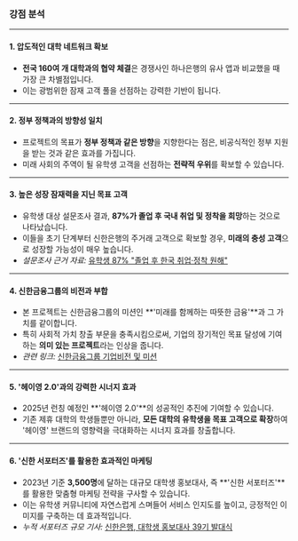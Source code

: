 ### **강점 분석**

---

#### **1. 압도적인 대학 네트워크 확보**

-   **전국 160여 개 대학과의 협약 체결**은 경쟁사인 하나은행의 유사 앱과 비교했을 때 가장 큰 차별점입니다.
-   이는 광범위한 잠재 고객 풀을 선점하는 강력한 기반이 됩니다.

---

#### **2. 정부 정책과의 방향성 일치**

-   프로젝트의 목표가 **정부 정책과 같은 방향**을 지향한다는 점은, 비공식적인 정부 지원을 받는 것과 같은 효과를 가집니다.
-   미래 사회의 주역이 될 유학생 고객을 선점하는 **전략적 우위**를 확보할 수 있습니다.

---

#### **3. 높은 성장 잠재력을 지닌 목표 고객**

-   유학생 대상 설문조사 결과, **87%가 졸업 후 국내 취업 및 정착을 희망**하는 것으로 나타났습니다.
-   이들을 초기 단계부터 신한은행의 주거래 고객으로 확보할 경우, **미래의 충성 고객**으로 성장할 가능성이 매우 높습니다.
-   *설문조사 근거 자료:* [유학생 87% "졸업 후 한국 취업·정착 원해"](https://www.ekw.co.kr/news/articleView.html?idxno=12132)

---

#### **4. 신한금융그룹의 비전과 부합**

-   본 프로젝트는 신한금융그룹의 미션인 **'미래를 함께하는 따뜻한 금융'**과 그 가치를 같이합니다.
-   특히 사회적 가치 창출 부문을 충족시킴으로써, 기업의 장기적인 목표 달성에 기여하는 **의미 있는 프로젝트**라는 인상을 줍니다.
-   *관련 링크:* [신한금융그룹 기업비전 및 미션](https://www.shinhangroup.com/kr/about/group/mission)

---

#### **5. '헤이영 2.0'과의 강력한 시너지 효과**

-   2025년 런칭 예정인 **'헤이영 2.0'**의 성공적인 추진에 기여할 수 있습니다.
-   기존 제휴 대학의 학생들뿐만 아니라, **모든 대학의 유학생을 목표 고객으로 확장**하여 '헤이영' 브랜드의 영향력을 극대화하는 시너지 효과를 창출합니다.

---

#### **6. '신한 서포터즈'를 활용한 효과적인 마케팅**

-   2023년 기준 **3,500명**에 달하는 대규모 대학생 홍보대사, 즉 **'신한 서포터즈'**를 활용한 맞춤형 마케팅 전략을 구사할 수 있습니다.
-   이는 유학생 커뮤니티에 자연스럽게 스며들어 서비스 인지도를 높이고, 긍정적인 이미지를 구축하는 데 효과적입니다.
-   *누적 서포터즈 규모 기사:* [신한은행, 대학생 홍보대사 39기 발대식](https://www.efnews.co.kr/news/articleView.html?idxno=106153)